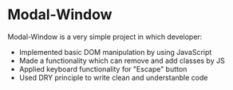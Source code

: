 # Modal-Window

Modal-Window is a very simple project in which developer:
- Implemented basic DOM manipulation by using JavaScript
- Made a functionality which can remove and add classes by JS
- Applied keyboard functionality for "Escape" button
- Used DRY principle to write clean and understanble code
